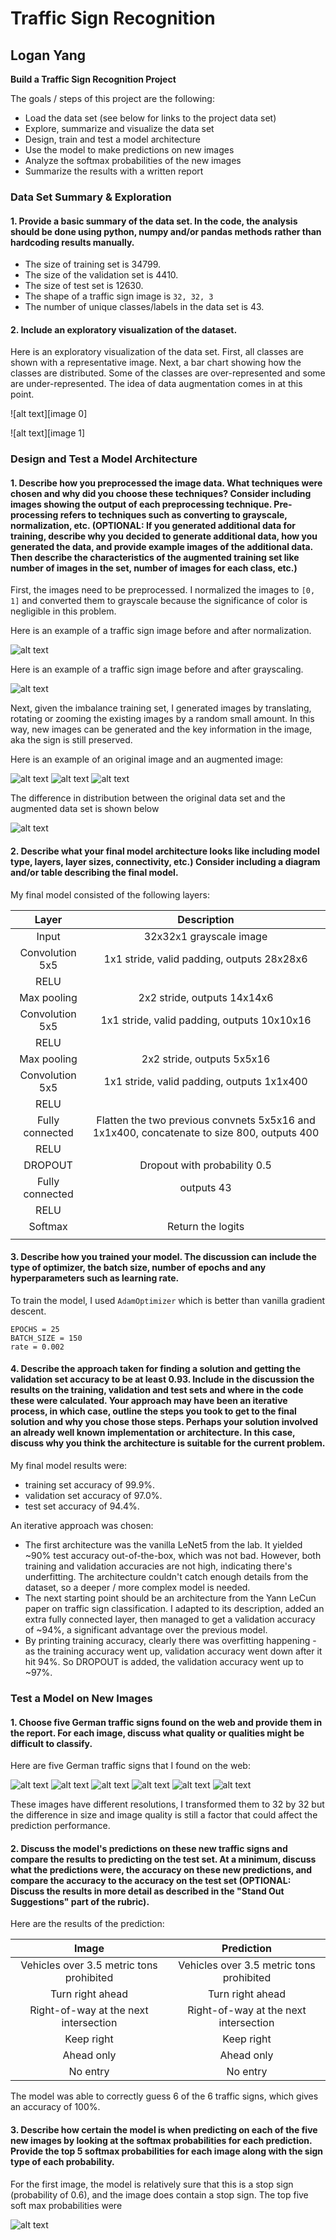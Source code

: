 # **Traffic Sign Recognition**

Logan Yang
---

**Build a Traffic Sign Recognition Project**

The goals / steps of this project are the following:
* Load the data set (see below for links to the project data set)
* Explore, summarize and visualize the data set
* Design, train and test a model architecture
* Use the model to make predictions on new images
* Analyze the softmax probabilities of the new images
* Summarize the results with a written report

[//]: # (Image References)

[image0]: ./examples/classes.png "Visualization"
[image1]: ./examples/class_distribution.png "Distribution"
[image2]: ./examples/normalization.jpg "Normalization"
[image3]: ./examples/grayscale.jpg "Grayscale"
[image4]: ./examples/random_noise0.png "Translation"
[image5]: ./examples/random_noise1.png "Rotation"
[image6]: ./examples/random_noise2.png "Zoom"
[image7]: ./examples/new_distribution.png "Augmented Data"

[image8]: ./my-signs/00000.png "Traffic Sign 1"
[image9]: ./my-signs/00003.png "Traffic Sign 2"
[image10]: ./my-signs/00004.png "Traffic Sign 3"
[image11]: ./my-signs/00005.png "Traffic Sign 4"
[image12]: ./my-signs/00007.png "Traffic Sign 5"
[image13]: ./my-signs/00010.png "Traffic Sign 6"
[image14]: ./examples/results.png "Traffic Sign 6"

### Data Set Summary & Exploration

#### 1. Provide a basic summary of the data set. In the code, the analysis should be done using python, numpy and/or pandas methods rather than hardcoding results manually.

* The size of training set is 34799.
* The size of the validation set is 4410.
* The size of test set is 12630.
* The shape of a traffic sign image is `32, 32, 3`
* The number of unique classes/labels in the data set is 43.

#### 2. Include an exploratory visualization of the dataset.

Here is an exploratory visualization of the data set. First, all classes are shown with a representative image. Next, a bar chart showing how the classes are distributed. Some of the classes are over-represented and some are under-represented. The idea of data augmentation comes in at this point.

![alt text][image 0]

![alt text][image 1]

### Design and Test a Model Architecture

#### 1. Describe how you preprocessed the image data. What techniques were chosen and why did you choose these techniques? Consider including images showing the output of each preprocessing technique. Pre-processing refers to techniques such as converting to grayscale, normalization, etc. (OPTIONAL: If you generated additional data for training, describe why you decided to generate additional data, how you generated the data, and provide example images of the additional data. Then describe the characteristics of the augmented training set like number of images in the set, number of images for each class, etc.)

First, the images need to be preprocessed. I normalized the images to `[0, 1]` and converted them to grayscale because the significance of color is negligible in this problem.

Here is an example of a traffic sign image before and after normalization.

![alt text][image2]

Here is an example of a traffic sign image before and after grayscaling.

![alt text][image3]

Next, given the imbalance training set, I generated images by translating, rotating or zooming the existing images by a random small amount. In this way, new images can be generated and the key information in the image, aka the sign is still preserved.

Here is an example of an original image and an augmented image:

![alt text][image4]
![alt text][image5]
![alt text][image6]

The difference in distribution between the original data set and the augmented data set is shown below

![alt text][image7]

#### 2. Describe what your final model architecture looks like including model type, layers, layer sizes, connectivity, etc.) Consider including a diagram and/or table describing the final model.

My final model consisted of the following layers:

| Layer             |     Description                   |
|:---------------------:|:---------------------------------------------:|
| Input             | 32x32x1 grayscale image                 |
| Convolution 5x5       | 1x1 stride, valid padding, outputs 28x28x6  |
| RELU          |                       |
| Max pooling         | 2x2 stride,  outputs 14x14x6         |
| Convolution 5x5     | 1x1 stride, valid padding, outputs 10x10x16    |
| RELU          |                       |
| Max pooling         | 2x2 stride,  outputs 5x5x16         |
| Convolution 5x5     | 1x1 stride, valid padding, outputs 1x1x400    |
| RELU          |                       |
| Fully connected   | Flatten the two previous convnets 5x5x16 and 1x1x400, concatenate to size 800, outputs 400  |
| RELU          |                       |
| DROPOUT          | Dropout with probability 0.5                      |
| Fully connected   | outputs 43  |
| RELU          |                       |
| Softmax       | Return the logits  |
|           |                       |


#### 3. Describe how you trained your model. The discussion can include the type of optimizer, the batch size, number of epochs and any hyperparameters such as learning rate.

To train the model, I used `AdamOptimizer` which is better than vanilla gradient descent.

```
EPOCHS = 25
BATCH_SIZE = 150
rate = 0.002
```

#### 4. Describe the approach taken for finding a solution and getting the validation set accuracy to be at least 0.93. Include in the discussion the results on the training, validation and test sets and where in the code these were calculated. Your approach may have been an iterative process, in which case, outline the steps you took to get to the final solution and why you chose those steps. Perhaps your solution involved an already well known implementation or architecture. In this case, discuss why you think the architecture is suitable for the current problem.

My final model results were:
* training set accuracy of 99.9%.
* validation set accuracy of 97.0%.
* test set accuracy of 94.4%.

An iterative approach was chosen:
* The first architecture was the vanilla LeNet5 from the lab. It yielded ~90% test accuracy out-of-the-box, which was not bad. However, both training and validation accuracies are not high, indicating there's underfitting. The architecture couldn't catch enough details from the dataset, so a deeper / more complex model is needed.
* The next starting point should be an architecture from the Yann LeCun paper on traffic sign classification. I adapted to its description, added an extra fully connected layer, then managed to get a validation accuracy of ~94%, a significant advantage over the previous model.
* By printing training accuracy, clearly there was overfitting happening - as the training accuracy went up, validation accuracy went down after it hit 94%. So DROPOUT is added, the validation accuracy went up to ~97%.

### Test a Model on New Images

#### 1. Choose five German traffic signs found on the web and provide them in the report. For each image, discuss what quality or qualities might be difficult to classify.

Here are five German traffic signs that I found on the web:

![alt text][image8] ![alt text][image9] ![alt text][image10]
![alt text][image11] ![alt text][image12] ![alt text][image13]

These images have different resolutions, I transformed them to 32 by 32 but the difference in size and image quality is still a factor that could affect the prediction performance.

#### 2. Discuss the model's predictions on these new traffic signs and compare the results to predicting on the test set. At a minimum, discuss what the predictions were, the accuracy on these new predictions, and compare the accuracy to the accuracy on the test set (OPTIONAL: Discuss the results in more detail as described in the "Stand Out Suggestions" part of the rubric).

Here are the results of the prediction:

| Image             |     Prediction                    |
|:---------------------:|:---------------------------------------------:|
| Vehicles over 3.5 metric tons prohibited         | Vehicles over 3.5 metric tons prohibited                     |
| Turn right ahead          | Turn right ahead                    |
| Right-of-way at the next intersection         | Right-of-way at the next intersection                     |
| Keep right            | Keep right                  |
| Ahead only     | Ahead only                   |
| No entry     | No entry                   |


The model was able to correctly guess 6 of the 6 traffic signs, which gives an accuracy of 100%.

#### 3. Describe how certain the model is when predicting on each of the five new images by looking at the softmax probabilities for each prediction. Provide the top 5 softmax probabilities for each image along with the sign type of each probability.

For the first image, the model is relatively sure that this is a stop sign (probability of 0.6), and the image does contain a stop sign. The top five soft max probabilities were

![alt text][image14]

